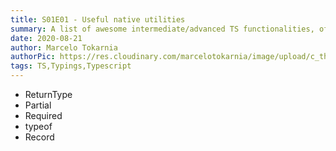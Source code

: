 ```yaml
---
title: S01E01 - Useful native utilities
summary: A list of awesome intermediate/advanced TS functionalities, often underused by professionals
date: 2020-08-21
author: Marcelo Tokarnia
authorPic: https://res.cloudinary.com/marcelotokarnia/image/upload/c_thumb,g_face:center,r_max,h_150,w_150,f_auto,q_auto/v1590609457/profile/A54I1782_qa84qz.jpg
tags: TS,Typings,Typescript
---
```


- ReturnType
- Partial
- Required
- typeof
- Record